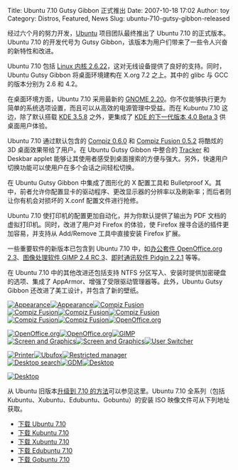 Title: Ubuntu 7.10 Gutsy Gibbon 正式推出
Date: 2007-10-18 17:02
Author: toy
Category: Distros, Featured, News
Slug: ubuntu-710-gutsy-gibbon-released

经过六个月的努力开发，[Ubuntu](http://www.ubuntu.com/)
项目团队最终推出了 Ubuntu 7.10 的正式版本。Ubuntu 7.10 的开发代号为
Gutsy Gibbon，该版本为用户们带来了一些令人兴奋的新特性和改进。

Ubuntu 7.10 包括 [Linux 内核
2.6.22](http://linuxtoy.org/archives/linux-kernel-2622-released.html)，这对无线设备提供了良好的支持。同时，Ubuntu
Gutsy Gibbon 将桌面环境建构在 X.org 7.2 之上。其中的 glibc 与 GCC
的版本分别为 2.6 和 4.2。

在桌面环境方面，Ubuntu 7.10 采用最新的 [GNOME
2.20](http://linuxtoy.org/archives/gnome-220-released.html)。你不仅能够执行更为简单的系统选项设置，而且可以从高效的电源管理中受益。而在
Kubuntu 7.10 这边，除了默认搭载 [KDE
3.5.8](http://linuxtoy.org/archives/kde-358-released.html)
之外，更集成了 [KDE 的下一代版本 4.0 Beta
3](http://linuxtoy.org/archives/kde-40-beta-3-released.html)
供桌面用户体验。

Ubuntu 7.10 通过默认包含的 [Compiz
0.6.0](http://linuxtoy.org/archives/compiz-060-released.html) 和 [Compiz
Fusion
0.5.2](http://linuxtoy.org/archives/compiz-fusion-052-released.html)
将酷炫的 3D 桌面效果带给了用户。在 Ubuntu Gutsy Gibbon 中整合的
[Tracker](http://linuxtoy.org/archives/tracker.html) 和 Deskbar applet
能够让其使用者感受到桌面搜索的方便与强大。另外，快速用户切换功能可以使用户在多个会话之间轻松切换。

在 Ubuntu Gutsy Gibbon 中集成了图形化的 X 配置工具和 Bulletproof
X。其中，前者允许你配置显卡的驱动程序、更改显示器的分辨率以及刷新率；而后者则让你有机会对损坏的
X.conf 配置文件进行抢修。

Ubuntu 7.10 使打印机的配置更加自动化，并为你默认提供了输出为 PDF
文档的虚拟打印机。同时，改进了用户对 Firefox 的体验，使 Firefox
搜寻合适的插件更加容易，并支持从 Add/Remove 工具中直接安装 Firefox
扩展。

一些重要软件的新版本已包含到 Ubuntu 7.10 中，如[办公套件 OpenOffice.org
2.3](http://linuxtoy.org/archives/openofficeorg-230-released.html)、[图像处理软件
GIMP 2.4 RC
3](http://linuxtoy.org/archives/gimp-240-new-features.html)、[即时通讯软件
Pidgin 2.2.1](http://linuxtoy.org/archives/pidgin-221-released.html)
等等。

在 Ubuntu 7.10 中的其他改进还包括支持 NTFS
分区写入、安装时提供加密硬盘的选项、集成了
AppArmor、增强了受限驱动管理器等。此外，Ubuntu Gutsy Gibbon
还改进了美工设计，并包含了新的壁纸。

[![Appearance](http://i.linuxtoy.org/i/ubuntu710/appearance01-thumb.png)](http://i.linuxtoy.org/i/ubuntu710/appearance01.png)[![Appearance](http://i.linuxtoy.org/i/ubuntu710/appearance02-thumb.png)](http://i.linuxtoy.org/i/ubuntu710/appearance02.png)[![Compiz
Fusion](http://i.linuxtoy.org/i/ubuntu710/compiz-fusion01-thumb.png)](http://i.linuxtoy.org/i/ubuntu710/compiz-fusion01.png)  
[![Compiz
Fusion](http://i.linuxtoy.org/i/ubuntu710/compiz-fusion02-thumb.png)](http://i.linuxtoy.org/i/ubuntu710/compiz-fusion02.png)[![Compiz
Fusion](http://i.linuxtoy.org/i/ubuntu710/compiz-fusion03-thumb.png)](http://i.linuxtoy.org/i/ubuntu710/compiz-fusion03.png)[![Compiz
Fusion](http://i.linuxtoy.org/i/ubuntu710/compiz-fusion04-thumb.png)](http://i.linuxtoy.org/i/ubuntu710/compiz-fusion04.png)  
[![Compiz
Fusion](http://i.linuxtoy.org/i/ubuntu710/compiz-fusion05-thumb.png)](http://i.linuxtoy.org/i/ubuntu710/compiz-fusion05.png)[![Compiz
Fusion](http://i.linuxtoy.org/i/ubuntu710/compiz-fusion06-thumb.png)](http://i.linuxtoy.org/i/ubuntu710/compiz-fusion06.png)[![OpenOffice.org](http://i.linuxtoy.org/i/ubuntu710/openoffice01-thumb.png)](http://i.linuxtoy.org/i/ubuntu710/openoffice01.png)  

[![OpenOffice.org](http://i.linuxtoy.org/i/ubuntu710/openoffice02-thumb.png)](http://i.linuxtoy.org/i/ubuntu710/openoffice02.png)[![OpenOffice.org](http://i.linuxtoy.org/i/ubuntu710/openoffice03-thumb.png)](http://i.linuxtoy.org/i/ubuntu710/openoffice03.png)[![GIMP](http://i.linuxtoy.org/i/ubuntu710/gimp-thumb.png)](http://i.linuxtoy.org/i/ubuntu710/gimp.png)  
[![Screen and
Graphics](http://i.linuxtoy.org/i/ubuntu710/screen-graphics01-thumb.png)](http://i.linuxtoy.org/i/ubuntu710/screen-graphics01.png)[![Screen
and
Graphics](http://i.linuxtoy.org/i/ubuntu710/screen-graphics02-thumb.png)](http://i.linuxtoy.org/i/ubuntu710/screen-graphics02.png)[![User
Switcher](http://i.linuxtoy.org/i/ubuntu710/user-switcher-thumb.png)](http://i.linuxtoy.org/i/ubuntu710/user-switcher.png)  

[![Printer](http://i.linuxtoy.org/i/ubuntu710/printer-thumb.png)](http://i.linuxtoy.org/i/ubuntu710/printer.png)[![Ubufox](http://i.linuxtoy.org/i/ubuntu710/ubufox-thumb.png)](http://i.linuxtoy.org/i/ubuntu710/ubufox.png)[![Restricted
manager](http://i.linuxtoy.org/i/ubuntu710/restricted-manager-thumb.png)](http://i.linuxtoy.org/i/ubuntu710/restricted-manager.png)  
[![Desktop
search](http://i.linuxtoy.org/i/ubuntu710/desktop-search-thumb.png)](http://i.linuxtoy.org/i/ubuntu710/desktop-search.png)[![GDM](http://i.linuxtoy.org/i/ubuntu710/gdm-thumb.png)](http://i.linuxtoy.org/i/ubuntu710/gdm.png)[![Desktop](http://i.linuxtoy.org/i/ubuntu710/desktop01-thumb.png)](http://i.linuxtoy.org/i/ubuntu710/desktop01.png)  

[![Desktop](http://i.linuxtoy.org/i/ubuntu710/desktop02-thumb.png)](http://i.linuxtoy.org/i/ubuntu710/desktop02.png)

从 Ubuntu 旧版本[升级到 7.10
的方法](http://www.ubuntu.com/getubuntu/upgrading)可以参见这里。Ubuntu
7.10 全系列（包括 Kubuntu、Xubuntu、Edubuntu、Gobuntu）的安装 ISO
映像文件可从下列地址获取。

- [下载 Ubuntu 7.10](http://releases.ubuntu.com/7.10/)  
- [下载 Kubuntu
7.10](http://releases.ubuntu.com/releases/kubuntu/7.10/)  
- [下载 Xubuntu
7.10](http://cdimage.ubuntu.com/xubuntu/releases/7.10/)  
- [下载 Edubuntu
7.10](http://releases.ubuntu.com/releases/edubuntu/7.10/)  
- [下载 Gobuntu
7.10](http://cdimage.ubuntu.com/cdimage/gobuntu/releases/7.10/)
